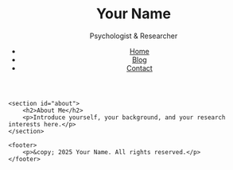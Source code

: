 <!DOCTYPE html>
<html lang="en">
<head>
    <meta charset="UTF-8">
    <meta name="viewport" content="width=device-width, initial-scale=1.0">
    <title>Personal Website - Psychologist & Researcher</title>
    <link rel="stylesheet" href="styles.css">
</head>
<body>
    <header>
        <h1>Your Name</h1>
        <p>Psychologist & Researcher</p>
        <nav>
            <ul>
                <li><a href="index.html">Home</a></li>
                <li><a href="blog.html">Blog</a></li>
                <li><a href="contact.html">Contact</a></li>
            </ul>
        </nav>
    </header>
    
    <section id="about">
        <h2>About Me</h2>
        <p>Introduce yourself, your background, and your research interests here.</p>
    </section>
    
    <footer>
        <p>&copy; 2025 Your Name. All rights reserved.</p>
    </footer>
</body>
</html>
